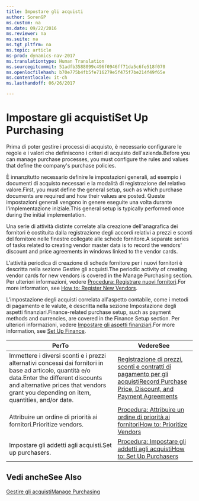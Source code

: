 ```yaml
---
title: Impostare gli acquisti
author: SorenGP
ms.custom: na
ms.date: 09/22/2016
ms.reviewer: na
ms.suite: na
ms.tgt_pltfrm: na
ms.topic: article
ms-prod: dynamics-nav-2017
ms.translationtype: Human Translation
ms.sourcegitcommit: 51adfb3588099c496f0946ff71da5c6fe518f070
ms.openlocfilehash: b70e775b4fb5fe716279e5f475f7be214f49f65e
ms.contentlocale: it-ch
ms.lasthandoff: 06/26/2017

---
```


# <a name="set-up-purchasing"></a><span data-ttu-id="3c601-102">Impostare gli acquisti</span><span class="sxs-lookup"><span data-stu-id="3c601-102">Set Up Purchasing</span></span>
<span data-ttu-id="3c601-103">Prima di poter gestire i processi di acquisto, è necessario configurare le regole e i valori che definiscono i criteri di acquisto dell'azienda.</span><span class="sxs-lookup"><span data-stu-id="3c601-103">Before you can manage purchase processes, you must configure the rules and values that define the company's purchase policies.</span></span>

<span data-ttu-id="3c601-104">È innanzitutto necessario definire le impostazioni generali, ad esempio i documenti di acquisto necessari e la modalità di registrazione del relativo valore.</span><span class="sxs-lookup"><span data-stu-id="3c601-104">First, you must define the general setup, such as which purchase documents are required and how their values are posted.</span></span> <span data-ttu-id="3c601-105">Queste impostazioni generali vengono in genere eseguite una volta durante l'implementazione iniziale.</span><span class="sxs-lookup"><span data-stu-id="3c601-105">This general setup is typically performed once during the initial implementation.</span></span>

<span data-ttu-id="3c601-106">Una serie di attività distinte correlate alla creazione dell'anagrafica dei fornitori è costituita dalla registrazione degli accordi relativi a prezzi e sconti del fornitore nelle finestre collegate alle schede fornitore.</span><span class="sxs-lookup"><span data-stu-id="3c601-106">A separate series of tasks related to creating vendor master data is to record the vendors' discount and price agreements in windows linked to the vendor cards.</span></span>

<span data-ttu-id="3c601-107">L'attività periodica di creazione di schede fornitore per i nuovi fornitori è descritta nella sezione Gestire gli acquisti.</span><span class="sxs-lookup"><span data-stu-id="3c601-107">The periodic activity of creating vendor cards for new vendors is covered in the Manage Purchasing section.</span></span> <span data-ttu-id="3c601-108">Per ulteriori informazioni, vedere [Procedura: Registrare nuovi fornitori](purchasing-how-register-new-vendors.md).</span><span class="sxs-lookup"><span data-stu-id="3c601-108">For more information, see [How to: Register New Vendors](purchasing-how-register-new-vendors.md).</span></span>

<span data-ttu-id="3c601-109">L'impostazione degli acquisti correlata all'aspetto contabile, come i metodi di pagamento e le valute, è descritta nella sezione Impostazione degli aspetti finanziari.</span><span class="sxs-lookup"><span data-stu-id="3c601-109">Finance-related purchase setup, such as payment methods and currencies, are covered in the Finance Setup section.</span></span> <span data-ttu-id="3c601-110">Per ulteriori informazioni, vedere [Impostare gli aspetti finanziari](finance-setup-setup-finance-setup.md).</span><span class="sxs-lookup"><span data-stu-id="3c601-110">For more information, see [Set Up Finance](finance-setup-setup-finance-setup.md).</span></span>

|<span data-ttu-id="3c601-111">Per</span><span class="sxs-lookup"><span data-stu-id="3c601-111">To</span></span> |<span data-ttu-id="3c601-112">Vedere</span><span class="sxs-lookup"><span data-stu-id="3c601-112">See</span></span> |
|---|----|
|<span data-ttu-id="3c601-113">Immettere i diversi sconti e i prezzi alternativi concessi dai fornitori in base ad articolo, quantità e/o data.</span><span class="sxs-lookup"><span data-stu-id="3c601-113">Enter the different discounts and alternative prices that vendors grant you depending on item, quantities, and/or date.</span></span>|[<span data-ttu-id="3c601-114">Registrazione di prezzi, sconti e contratti di pagamento per gli acquisti</span><span class="sxs-lookup"><span data-stu-id="3c601-114">Record Purchase Price, Discount, and Payment Agreements</span></span>](purchasing-how-record-purchase-price-discount-payment-agreements.md)|
|<span data-ttu-id="3c601-115">Attribuire un ordine di priorità ai fornitori.</span><span class="sxs-lookup"><span data-stu-id="3c601-115">Prioritize vendors.</span></span>|[<span data-ttu-id="3c601-116">Procedura: Attribuire un ordine di priorità ai fornitori</span><span class="sxs-lookup"><span data-stu-id="3c601-116">How to: Prioritize Vendors</span></span>](purchasing-how-prioritize-vendors.md)|
|<span data-ttu-id="3c601-117">Impostare gli addetti agli acquisti.</span><span class="sxs-lookup"><span data-stu-id="3c601-117">Set up purchasers.</span></span>|[<span data-ttu-id="3c601-118">Procedura: Impostare gli addetti agli acquisti</span><span class="sxs-lookup"><span data-stu-id="3c601-118">How to: Set Up Purchasers</span></span>](purchasing-how-setup-purchasers.md)|

## <a name="see-also"></a><span data-ttu-id="3c601-119">Vedi anche</span><span class="sxs-lookup"><span data-stu-id="3c601-119">See Also</span></span>
[<span data-ttu-id="3c601-120">Gestire gli acquisti</span><span class="sxs-lookup"><span data-stu-id="3c601-120">Manage Purchasing</span></span>](purchasing-manage-purchasing.md)

